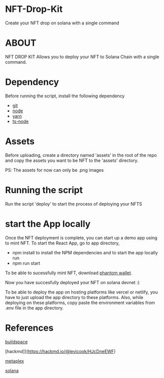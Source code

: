 # NFT-Drop-Kit
Create your NFT drop on solana with a single command

# ABOUT
NFT DROP KIT Allows you to deploy your NFT to Solana Chain with a single command.

# Dependency
Before running the script, install the following dependency
* [git](https://git-scm.com/book/en/v2/Getting-Started-Installing-Git)
* [node](https://nodejs.org/en/download/)
* [yarn](https://classic.yarnpkg.com/lang/en/docs/install/#windows-stable)
* [ts-node](https://www.npmjs.com/package/ts-node#installation)

# Assets
Before uploading, create a directory named 'assets' in the root of the repo and copy the assets you want to be NFT to the 'assets' directory. 

PS: The assets for now can only be .png images

# Running the script
Run the script 'deploy' to start the process of deploying your NFTS

# start the App locally
Once the NFT deployment is complete, you can start up a demo app using to mint NFT.
To start the React App, go to app directory,
* npm install
to install the NPM dependencies
and to start the app locally run
* npm run start

To be able to sucessfully mint NFT, download [phantom wallet](https://phantom.app/).

Now you have succesfully deployed your NFT on solana devnet :)

To be able to deploy the app on hosting platforms like vercel or netlify, you have to just upload the app directory to these platforms.
Also, while deploying on these platforms, copy paste the environment variables from .env file in the app directory. 

# References
[buildspace](https://buildspace.so/)  

[hackmd]](https://hackmd.io/@levicook/HJcDneEWF)  

[metaplex](https://docs.metaplex.com/create-candy/introduction)  

[solana](https://github.com/solana-labs/solana)
